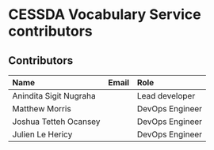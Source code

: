 # CESSDA Vocabulary Service contributors

## Contributors

Name            | Email                     | Role
:---            | :---                      | :---
Anindita Sigit Nugraha | <sigit DOT nugraha AT gesis DOT org >  | Lead developer
Matthew Morris | <matthew DOT morris AT cessda DOT eu>   | DevOps Engineer
Joshua Tetteh Ocansey | <joshua DOT ocansey AT cessda DOT eu >  | DevOps Engineer
Julien Le Hericy  | <julien DOT lehericy AT cessda DOT eu >  | DevOps Engineer

